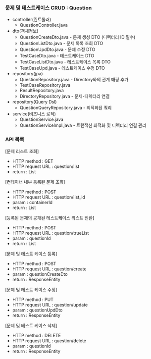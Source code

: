 ### 문제 및 테스트케이스 CRUD : Question
- controller(컨트롤러)
    - QuestionController.java
- dto(객체정보)
    - QuestionCreateDto.java - 문제 생성 DTO (디렉터리 ID 필수)
    - QuestionListDto.java - 문제 목록 조회 DTO
    - QuestionUpdDto.java - 문제 수정 DTO
    - TestCaseDto.java - 테스트케이스 DTO
    - TestCaseListDto.java - 테스트케이스 목록 DTO
    - TestCaseUpd.java - 테스트케이스 수정 DTO
- repository(jpa)
    - QuestionRepository.java - Directory와의 관계 매핑 추가
    - TestCaseRepository.java
    - ResultRepository.java
    - DirectoryRepository.java - 문제-디렉터리 연결
- repository(Query Dsl)
    - QuestionQueryRepository.java - 최적화된 쿼리
- service(비즈니스 로직)
    - QuestionService.java
    - QuestionServiceImpl.java - 트랜잭션 최적화 및 디렉터리 연결 관리

### API 목록
[문제 리스트 조회]
- HTTP method : GET
- HTTP request URL : question/list
- return : List<QuestionListDto>

[컨테이너 내부 등록된 문제 조회]
- HTTP method : POST
- HTTP request URL : question/list_id
- param : containerId
- return : List<QuestionListDto>

[등록된 문제의 공개된 테스트케이스 리스트 반환]
- HTTP method : POST
- HTTP request URL : question/trueList
- param : questionId
- return : List<TestCaseListDto>

[문제 및 테스트 케이스 등록]
- HTTP method : POST
- HTTP request URL : question/create
- param : questionCreateDto
- return : ResponseEntity<String>

[문제 및 테스트 케이스 수정]
- HTTP method : PUT
- HTTP request URL : question/update
- param : questionUpdDto
- return : ResponseEntity<String>

[문제 및 테스트 케이스 삭제]
- HTTP method : DELETE
- HTTP request URL : question/delete
- param : questionId
- return : ResponseEntity<String>
